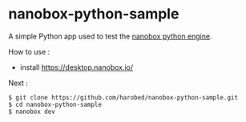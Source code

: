 # nanobox-python-sample

A simple Python app used to test the [nanobox python engine](https://github.com/nanobox-io/nanobox-engine-python).

How to use :

* install https://desktop.nanobox.io/

Next :

    $ git clone https://github.com/harobed/nanobox-python-sample.git
    $ cd nanobox-python-sample
    $ nanobox dev
